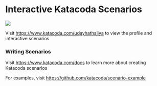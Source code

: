 # Interactive Katacoda Scenarios

[![](http://shields.katacoda.com/katacoda/udayhathaliya/count.svg)](https://www.katacoda.com/udayhathaliya "Get your profile on Katacoda.com")

Visit https://www.katacoda.com/udayhathaliya to view the profile and interactive scenarios

### Writing Scenarios
Visit https://www.katacoda.com/docs to learn more about creating Katacoda scenarios

For examples, visit https://github.com/katacoda/scenario-example
